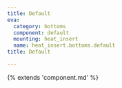 ```yaml
---
title: Default
eva:
  category: bottoms
  component: default
  mounting: heat_insert
  name: heat_insert.bottoms.default
title: Default

---
```


{% extends 'component.md' %}